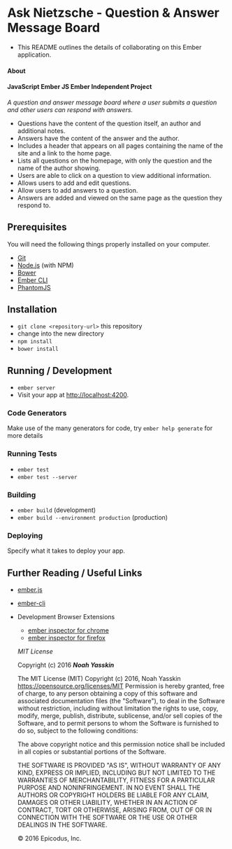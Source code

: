 # Ask Nietzsche - Question & Answer Message Board

* This README outlines the details of collaborating on this Ember application.

#### About
#### JavaScript Ember JS Ember Independent Project
_A question and answer message board where a user submits a question and other users can respond with answers._

* Questions have the content of the question itself, an author and additional notes.
* Answers have the content of the answer and the author.
* Includes a header that appears on all pages containing the name of the site and a link to the home page.
* Lists all questions on the homepage, with only the question and the name of the author showing.
* Users are able to click on a question to view additional information.
* Allows users to add and edit questions.
* Allow users to add answers to a question.
* Answers are added and viewed on the same page as the question they respond to.

## Prerequisites

You will need the following things properly installed on your computer.

* [Git](http://git-scm.com/)
* [Node.js](http://nodejs.org/) (with NPM)
* [Bower](http://bower.io/)
* [Ember CLI](http://ember-cli.com/)
* [PhantomJS](http://phantomjs.org/)

## Installation

* `git clone <repository-url>` this repository
* change into the new directory
* `npm install`
* `bower install`

## Running / Development

* `ember server`
* Visit your app at [http://localhost:4200](http://localhost:4200).

### Code Generators

Make use of the many generators for code, try `ember help generate` for more details

### Running Tests

* `ember test`
* `ember test --server`

### Building

* `ember build` (development)
* `ember build --environment production` (production)

### Deploying

Specify what it takes to deploy your app.

## Further Reading / Useful Links

* [ember.js](http://emberjs.com/)
* [ember-cli](http://ember-cli.com/)
* Development Browser Extensions
  * [ember inspector for chrome](https://chrome.google.com/webstore/detail/ember-inspector/bmdblncegkenkacieihfhpjfppoconhi)
  * [ember inspector for firefox](https://addons.mozilla.org/en-US/firefox/addon/ember-inspector/)


  *MIT License*

  Copyright (c) 2016 **_Noah Yasskin_**

  The MIT License (MIT)
  Copyright (c) 2016, Noah Yasskin
  https://opensource.org/licenses/MIT
  Permission is hereby granted, free of charge, to any person obtaining a copy of this software and associated documentation files (the "Software"), to deal in the Software without restriction, including without limitation the rights to use, copy, modify, merge, publish, distribute, sublicense, and/or sell copies of the Software, and to permit persons to whom the Software is furnished to do so, subject to the following conditions:

  The above copyright notice and this permission notice shall be included in all copies or substantial portions of the Software.

  THE SOFTWARE IS PROVIDED "AS IS", WITHOUT WARRANTY OF ANY KIND, EXPRESS OR IMPLIED, INCLUDING BUT NOT LIMITED TO THE WARRANTIES OF MERCHANTABILITY, FITNESS FOR A PARTICULAR PURPOSE AND NONINFRINGEMENT. IN NO EVENT SHALL THE AUTHORS OR COPYRIGHT HOLDERS BE LIABLE FOR ANY CLAIM, DAMAGES OR OTHER LIABILITY, WHETHER IN AN ACTION OF CONTRACT, TORT OR OTHERWISE, ARISING FROM, OUT OF OR IN CONNECTION WITH THE SOFTWARE OR THE USE OR OTHER DEALINGS IN THE SOFTWARE.
  
  © 2016 Epicodus, Inc.
